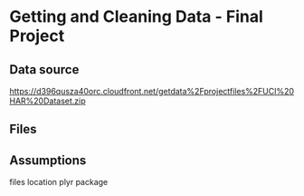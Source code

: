 Getting and Cleaning Data - Final Project
===================

## Data source
https://d396qusza40orc.cloudfront.net/getdata%2Fprojectfiles%2FUCI%20HAR%20Dataset.zip

## Files

## Assumptions
  files location
  plyr package 
